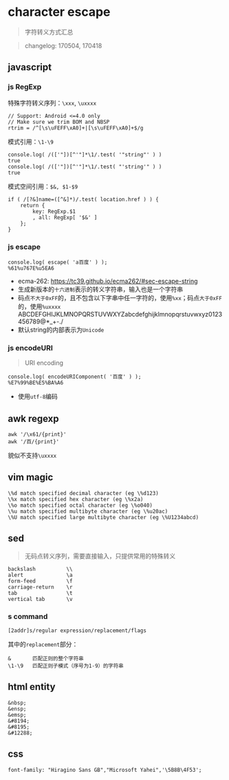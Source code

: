 # character escape

> 字符转义方式汇总

> changelog: 170504, 170418


## javascript

### js RegExp

特殊字符转义序列：`\xxx`, `\uxxxx` 

    // Support: Android <=4.0 only
    // Make sure we trim BOM and NBSP
    rtrim = /^[\s\uFEFF\xA0]+|[\s\uFEFF\xA0]+$/g

模式引用：`\1-\9`

    console.log( /(['"])[^'"]*\1/.test( '"string"' ) )
    true
    console.log( /(['"])[^'"]*\1/.test( "'string'" ) )
    true


模式空间引用：`$&, $1-$9`

    if ( /[?&]name=([^&]*)/.test( location.href ) ) {
        return {
            key: RegExp.$1
            , all: RegExp[ '$&' ]
        }; 
    }



### js escape

    console.log( escape( 'a百度' ) );
    %61%u767E%u5EA6

* ecma-262: <https://tc39.github.io/ecma262/#sec-escape-string>
* 生成新版本的`十六进制`表示的转义字符串，输入也是一个字符串
* 码点`不大于0xFF`的，且不包含以下字串中任一字符的，使用`%xx`；码点`大于0xFF`的，使用`%uxxxx`
        ABCDEFGHIJKLMNOPQRSTUVWXYZabcdefghijklmnopqrstuvwxyz0123456789@*_+-./
* 默认string的内部表示为`Unicode`



### js encodeURI

> URI encoding

    console.log( encodeURIComponent( '百度' ) );
    %E7%99%BE%E5%BA%A6

* 使用`utf-8`编码




## awk regexp

    awk '/\x61/{print}'
    awk '/百/{print}'

貌似不支持`\uxxxx`




## vim magic

    \%d	match specified decimal character (eg \%d123)
    \%x	match specified hex character (eg \%x2a)
    \%o	match specified octal character (eg \%o040)
    \%u	match specified multibyte character (eg \%u20ac)
    \%U	match specified large multibyte character (eg \%U1234abcd)




## sed

> 无码点转义序列，需要直接输入，只提供常用的特殊转义

    backslash          \\
    alert              \a
    form-feed          \f
    carriage-return    \r
    tab                \t
    vertical tab       \v

### s command

    [2addr]s/regular expression/replacement/flags

其中的`replacement`部分：
    
    &       匹配正则的整个字符串
    \1-\9   匹配正则子模式（序号为1-9）的字符串





## html entity

    &nbsp;
    &ensp;
    &emsp;
    &#8194;
    &#8195;
    &#12288;

## css

    font-family: "Hiragino Sans GB","Microsoft Yahei",'\5B8B\4F53';



